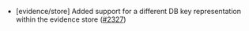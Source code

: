 - [evidence/store] Added support for a different DB key representation within the evidence store ([\#2327](https://github.com/cometbft/cometbft/pull/2327/))
